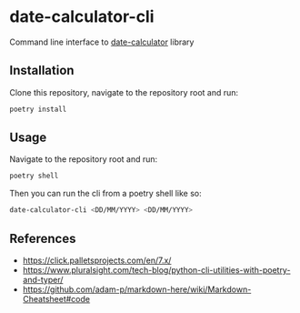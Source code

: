# date-calculator-cli
Command line interface to [date-calculator](https://github.com/vorticity/date-calculator) library

## Installation
Clone this repository, navigate to the repository root and run:
```bash
poetry install
```

## Usage
Navigate to the repository root and run:
```bash
poetry shell
```
Then you can run the cli from a poetry shell like so:
```bash
date-calculator-cli <DD/MM/YYYY> <DD/MM/YYYY>
```

## References

* https://click.palletsprojects.com/en/7.x/
* https://www.pluralsight.com/tech-blog/python-cli-utilities-with-poetry-and-typer/
* https://github.com/adam-p/markdown-here/wiki/Markdown-Cheatsheet#code
